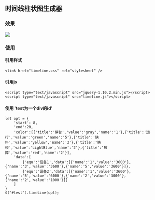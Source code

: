 ## 时间线柱状图生成器
### 效果
![](http://oqdzx28cd.bkt.clouddn.com/18-6-6/22795243.jpg)
### 使用
#### 引用样式
```
<link href="timeline.css" rel="stylesheet" />
```
#### 引用js
```
<script type="text/javascript" src="jquery-1.10.2.min.js"></script>
<script type="text/javascript" src="timeline.js"></script>
```
#### 使用 'test为一个div的id'
```
let opt = {
    'start': 8,
    'end':20,
    'color':[{'title':'停台','value':'gray','name':'1'},{'title':'运行','value':'green','name':'5'},{'title':'缺料','value':'yellow','name':'3'},{'title':'换模','value':'LightBlue','name':'2'},{'title':'故障','value':'red','name':'2'}],
    'data':[
    	{'equ':'设备1','data':[{'name':'1','value':'3600'},{'name':'3','value':'3600'},{'name':'5','value':'3600'}]},
    	{'equ':'设备2','data':[{'name':'1','value':'3600'},{'name':'5','value':'6000'},{'name':'2','value':'3000'},{'name':'2','value':'1000'}]}
    ]
}
$("#test").timeLine(opt);
```